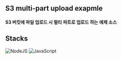 ## S3 multi-part upload exapmle

#### S3 버킷에 파일 업로드 시 멀티 파트로 업로드 하는 예제 소스

## Stacks
![NodeJS](https://img.shields.io/badge/node.js-6DA55F?style=for-the-badge&logo=node.js&logoColor=white)
![JavaScript](https://img.shields.io/badge/javascript-%23323330.svg?style=for-the-badge&logo=javascript&logoColor=%23F7DF1E)

